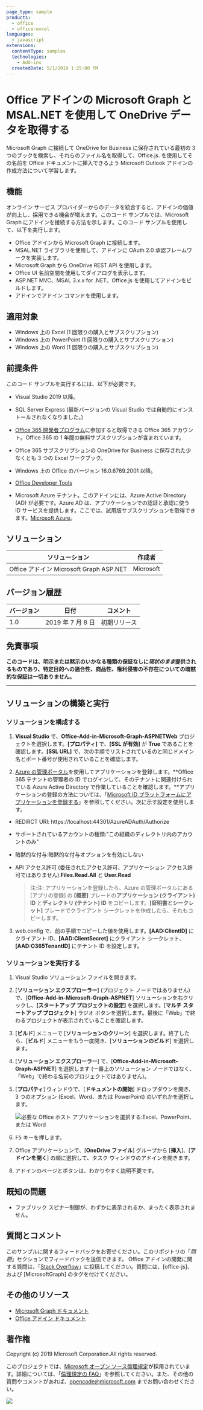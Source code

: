 ```yaml
---
page_type: sample
products:
  - office
  - office-excel
languages:
  - javascript
extensions:
  contentType: samples
  technologies:
    - Add-ins
  createdDate: 5/1/2019 1:25:00 PM
---
```

# Office アドインの Microsoft Graph と MSAL.NET を使用して OneDrive データを取得する 

Microsoft Graph に接続して OneDrive for Business に保存されている最初の 3 つのブックを検索し、それらのファイル名を取得して、Office.js. を使用してその名前を Office ドキュメントに挿入できるよう Microsoft Outlook アドインの作成方法について学習します。

## 機能
オンライン サービス プロバイダーからのデータを統合すると、アドインの価値が向上し、採用できる機会が増えます。このコード サンプルでは、Microsoft Graph にアドインを接続する方法を示します。このコード サンプルを使用して、以下を実行します。

* Office アドインから Microsoft Graph に接続します。
* MSAL.NET ライブラリを使用して、アドインに OAuth 2.0 承認フレームワークを実装します。
* Microsoft Graph から OneDrive REST API を使用します。
* Office UI 名前空間を使用してダイアログを表示します。
* ASP.NET MVC、MSAL 3.x.x for .NET、Office.js を使用してアドインをビルドします。 
* アドインでアドイン コマンドを使用します。

## 適用対象

-  Windows 上の Excel (1 回限りの購入とサブスクリプション)
-  Windows 上の PowerPoint (1 回限りの購入とサブスクリプション)
-  Windows 上の Word (1 回限りの購入とサブスクリプション)

## 前提条件

このコード サンプルを実行するには、以下が必要です。

* Visual Studio 2019 以降。

* SQL Server Express (最新バージョンの Visual Studio では自動的にインストールされなくなりました。)

* [Office 365 開発者プログラム](https://aka.ms/devprogramsignup)に参加すると取得できる Office 365 アカウント。Office 365 の 1 年間の無料サブスクリプションが含まれています。

* Office 365 サブスクリプションの OneDrive for Business に保存された少なくとも 3 つの Excel ワークブック。

* Windows 上の Office のバージョン 16.0.6769.2001 以降。

* [Office Developer Tools](https://www.visualstudio.com/en-us/features/office-tools-vs.aspx)

* Microsoft Azure テナント。このアドインには、Azure Active Directory (AD) が必要です。Azure AD は、アプリケーションでの認証と承認に使う ID サービスを提供します。ここでは、試用版サブスクリプションを取得できます。[Microsoft Azure](https://account.windowsazure.com/SignUp)。

## ソリューション

ソリューション | 作成者
---------|----------
Office アドイン Microsoft Graph ASP.NET | Microsoft

## バージョン履歴

バージョン | 日付 | コメント
---------| -----| --------
1.0 | 2019 年 7 月 8 日 | 初期リリース

## 免責事項

**このコードは、明示または黙示のいかなる種類の保証なしに*現状のまま*提供されるものであり、特定目的への適合性、商品性、権利侵害の不存在についての暗黙的な保証は一切ありません。**

----------

## ソリューションの構築と実行

### ソリューションを構成する

1. **Visual Studio** で、**Office-Add-in-Microsoft-Graph-ASPNETWeb** プロジェクトを選択します。**[プロパティ]** で、**[SSL が有効]** が **True** であることを確認します。**[SSL URL]** で、次の手順でリストされているのと同じドメイン名とポート番号が使用されていることを確認します。
 
2. [Azure の管理ポータル](https://manage.windowsazure.com)を使用してアプリケーションを登録します。**Office 365 テナントの管理者の ID でログインして、そのテナントに関連付けられている Azure Active Directory で作業していることを確認します。**アプリケーションの登録の方法については、「[Microsoft ID プラットフォームにアプリケーションを登録する](https://learn.microsoft.com/graph/auth-register-app-v2)」を参照してください。次に示す設定を使用します。

 - REDIRCT URI: https://localhost:44301/AzureADAuth/Authorize
 - サポートされているアカウントの種類:"この組織のディレクトリ内のアカウントのみ"
 - 暗黙的な付与:暗黙的な付与オプションを有効にしない
 - API アクセス許可 (委任されたアクセス許可、アプリケーション アクセス許可ではありません):**Files.Read.All** と **User.Read**

	> 注:注: アプリケーションを登録したら、Azure の管理ポータルにある [アプリの登録] の **[概要]** ブレードの**アプリケーション (クライアント) ID** と**ディレクトリ (テナント) ID** をコピーします。**[証明書とシークレット]** ブレードでクライアント シークレットを作成したら、それもコピーします。 
	 
3.  web.config で、前の手順でコピーした値を使用します。**[AAD:ClientID]** にクライアント ID、**[AAD:ClientSecret]** にクライアント シークレット、**[AAD:O365TenantID]** にテナント ID を設定します。 

### ソリューションを実行する

1. Visual Studio ソリューション ファイルを開きます。 
2. [**ソリューション エクスプローラー**] (プロジェクト ノードではありません) で、[**Office-Add-in-Microsoft-Graph-ASPNET**] ソリューションを右クリックし、**[スタートアップ プロジェクトの設定]** を選択します。[**マルチ スタートアップ プロジェクト**] ラジオ ボタンを選択します。最後に「Web」で終わるプロジェクトが表示されていることを確認します。
3. [**ビルド**] メニューで [**ソリューションのクリーン**] を選択します。終了したら、[**ビルド**] メニューをもう一度開き、[**ソリューションのビルド**] を選択します。
4. [**ソリューション エクスプローラー**] で、[**Office-Add-in-Microsoft-Graph-ASPNET**] を選択します (一番上のソリューション ノードではなく、「Web」で終わる名前のプロジェクトではありません)。
5. [**プロパティ**] ウィンドウで、[**ドキュメントの開始**] ドロップダウンを開き、3 つのオプション (Excel、Word、または PowerPoint) のいずれかを選択します。

    ![必要な Office ホスト アプリケーションを選択する:Excel、PowerPoint、または Word](images/SelectHost.JPG)

6. <kbd>F5</kbd> キーを押します。 
7. Office アプリケーションで、[**OneDrive ファイル**] グループから [**挿入**]、[**アドインを開く**] の順に選択して、タスク ウィンドウのアドインを開きます。
8. アドインのページとボタンは、わかりやすく説明不要です。 

## 既知の問題

* ファブリック スピナー制御が、わずかに表示されるか、まったく表示されません。

## 質問とコメント

このサンプルに関するフィードバックをお寄せください。このリポジトリの「*問題*」セクションでフィードバックを送信できます。
Office アドインの開発に関する質問は、「[Stack Overflow](http://stackoverflow.com)」に投稿してください。質問には、[office-js]、および [MicrosoftGraph] のタグを付けてください。

## その他のリソース

* [Microsoft Graph ドキュメント](https://learn.microsoft.com/graph/)
* [Office アドイン ドキュメント](https://learn.microsoft.com/office/dev/add-ins/overview/office-add-ins)

## 著作権
Copyright (c) 2019 Microsoft Corporation.All rights reserved.

このプロジェクトでは、[Microsoft オープン ソース倫理規定](https://opensource.microsoft.com/codeofconduct/)が採用されています。詳細については、「[倫理規定の FAQ](https://opensource.microsoft.com/codeofconduct/faq/)」を参照してください。また、その他の質問やコメントがあれば、[opencode@microsoft.com](mailto:opencode@microsoft.com) までお問い合わせください。

<img src="https://pnptelemetry.azurewebsites.net/pnp-officeaddins/auth/Office-Add-in-Microsoft-Graph-ASPNET" />
